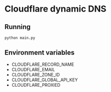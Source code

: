 # Cloudflare dynamic DNS

## Running

```
python main.py
```

## Environment variables

- CLOUDFLARE_RECORD_NAME
- CLOUDFLARE_EMAIL
- CLOUDFLARE_ZONE_ID
- CLOUDFLARE_GLOBAL_API_KEY
- CLOUDFLARE_PROXIED